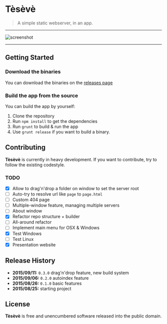 # Tèsèvè

> A simple static webserver, in an app.

* * *

![screenshot](http://teseve.github.io/assets/img/screenshot.png)

* * *

## Getting Started

### Download the binaries

You can download the binaries on the [releases page](https://github.com/teseve/teseve/releases)

### Build the app from the source

You can build the app by yourself:

1. Clone the repository
2. Run `npm install` to get the dependencies
3. Run `grunt` to build & run the app
4. Use `grunt release` if you want to build a binary.

## Contributing

**Tèsèvè** is currently in heavy development. If you want to contribute, try to follow the existing codestyle.

### TODO

* [x] Allow to drag'n'drop a folder on window to set the server root
* [ ] Auto-try to resolve url like `page` to `page.html`
* [ ] Custom 404 page
* [ ] Multiple-window feature, managing multiple servers
* [ ] About window
* [x] Refactor repo structure + builder
* [ ] All-around refactor
* [ ] Implement main menu for OSX & Windows
* [x] Test Windows
* [ ] Test Linux
* [x] Presentation website

## Release History
* **2015/09/11:** `0.3.0` drag'n'drop feature, new build system
* **2015/09/06:** `0.2.0` autoindex feature
* **2015/08/26:** `0.1.0` basic features
* **2015/08/25:** starting project

## License

**Tèsèvè** is free and unencumbered software released into the public domain.
